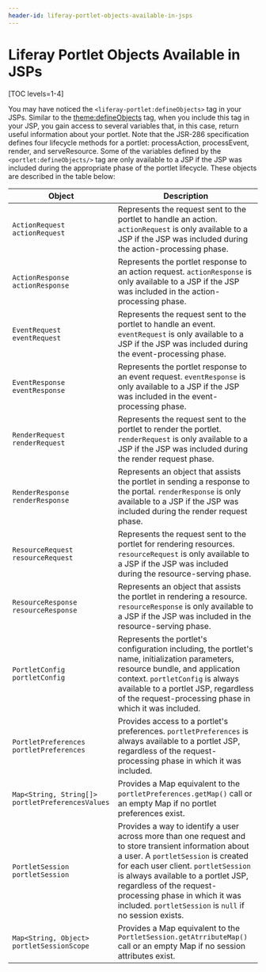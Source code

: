```yaml
---
header-id: liferay-portlet-objects-available-in-jsps
---
```


# Liferay Portlet Objects Available in JSPs

[TOC levels=1-4]

You may have noticed the `<liferay-portlet:defineObjects>` tag in your JSPs. 
Similar to the [theme:defineObjects](/docs/7-2/reference/-/knowledge_base/r/liferay-theme-objects-available-in-jsps) 
tag, when you include this tag in your JSP, you gain access to several variables 
that, in this case, return useful information about your portlet. Note that the 
JSR-286 specification defines four lifecycle methods for a portlet: 
processAction, processEvent, render, and serveResource. Some of the variables 
defined by the `<portlet:defineObjects/>` tag are only available to a JSP if the 
JSP was included during the appropriate phase of the portlet lifecycle. These 
objects are described in the table below:

| Object | Description |
| ------ | ----------- |
| `ActionRequest actionRequest` | Represents the request sent to the portlet to handle an action. `actionRequest` is only available to a JSP if the JSP was included during the action-processing phase. |
| `ActionResponse actionResponse` | Represents the portlet response to an action request. `actionResponse` is only available to a JSP if the JSP was included in the action-processing phase. |
| `EventRequest eventRequest` | Represents the request sent to the portlet to handle an event. `eventRequest` is only available to a JSP if the JSP was included during the event-processing phase. |
| `EventResponse eventResponse` | Represents the portlet response to an event request. `eventResponse` is only available to a JSP if the JSP was included in the event-processing phase. |
| `RenderRequest renderRequest` | Represents the request sent to the portlet to render the portlet. `renderRequest` is only available to a JSP if the JSP was included during the render request phase. |
| `RenderResponse renderResponse` | Represents an object that assists the portlet in sending a response to the portal. `renderResponse` is only available to a JSP if the JSP was included during the render request phase. |
| `ResourceRequest resourceRequest` | Represents the request sent to the portlet for rendering resources. `resourceRequest` is only available to a JSP if the JSP was included during the resource-serving phase. |
| `ResourceResponse resourceResponse` | Represents an object that assists the portlet in rendering a resource. `resourceResponse` is only available to a JSP if the JSP was included in the resource-serving phase. |
| `PortletConfig portletConfig` | Represents the portlet's configuration including, the portlet's name, initialization parameters, resource bundle, and application context. `portletConfig` is always available to a portlet JSP, regardless of the request-processing phase in which it was included. |
| `PortletPreferences portletPreferences` | Provides access to a portlet's preferences. `portletPreferences` is always available to a portlet JSP, regardless of the request-processing phase in which it was included. |
| `Map<String, String[]> portletPreferencesValues` | Provides a Map equivalent to the `portletPreferences.getMap()` call or an empty Map if no portlet preferences exist. |
| `PortletSession portletSession` | Provides a way to identify a user across more than one request and to store transient information about a user. A `portletSession` is created for each user client. `portletSession` is always available to a portlet JSP, regardless of the request-processing phase in which it was included. `portletSession` is `null` if no session exists. |
| `Map<String, Object> portletSessionScope` | Provides a Map equivalent to the `PortletSession.getAtrributeMap()` call or an empty Map if no session attributes exist. |
